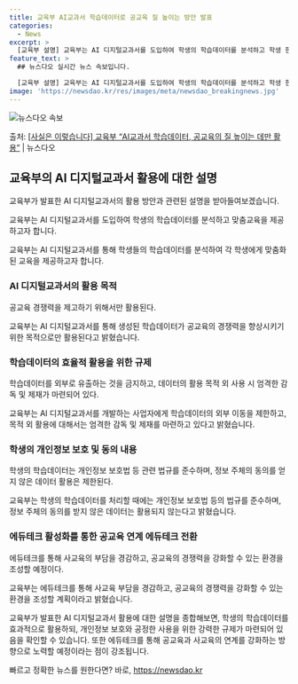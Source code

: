 ```yaml
---
title: 교육부 AI교과서 학습데이터로 공교육 질 높이는 방안 발표
categories:
  - News
excerpt: >
  [교육부 설명] 교육부는 AI 디지털교과서를 도입하여 학생의 학습데이터를 분석하고 학생 한 명 한 명에게 맞…
feature_text: >
  ## 뉴스다오 실시간 뉴스 속보입니다.

  [교육부 설명] 교육부는 AI 디지털교과서를 도입하여 학생의 학습데이터를 분석하고 학생 한 명 한 명에게 맞…
image: 'https://newsdao.kr/res/images/meta/newsdao_breakingnews.jpg'
---
```


![뉴스다오 속보](https://newsdao.kr/res/images/meta/newsdao_breakingnews.jpg)

<p>출처: <a href="https://newsdao.kr/3066" rel="dofollow">[사실은 이렇습니다] 교육부 “AI교과서 학습데이터, 공교육의 질 높이는 데만 활용”</a> | 뉴스다오</p>

<h2 data-ke-size="size26">교육부의 AI 디지털교과서 활용에 대한 설명</h2>
교육부가 발표한 AI 디지털교과서의 활용 방안과 관련된 설명을 받아들여보겠습니다.

<p data-ke-size="size16">교육부는 AI 디지털교과서를 도입하여 학생의 학습데이터를 분석하고 맞춤교육을 제공하고자 합니다.</p>
교육부는 AI 디지털교과서를 통해 학생들의 학습데이터를 분석하여 각 학생에게 맞춤화된 교육을 제공하고자 합니다.

<h3>AI 디지털교과서의 활용 목적</h3>
<p data-ke-size="size16">공교육 경쟁력을 제고하기 위해서만 활용된다.</p>
교육부는 AI 디지털교과서를 통해 생성된 학습데이터가 공교육의 경쟁력을 향상시키기 위한 목적으로만 활용된다고 밝혔습니다.

<h3>학습데이터의 효율적 활용을 위한 규제</h3>
<p data-ke-size="size16">학습데이터를 외부로 유출하는 것을 금지하고, 데이터의 활용 목적 외 사용 시 엄격한 감독 및 제재가 마련되어 있다.</p>
교육부는 AI 디지털교과서를 개발하는 사업자에게 학습데이터의 외부 이동을 제한하고, 목적 외 활용에 대해서는 엄격한 감독 및 제재를 마련하고 있다고 밝혔습니다.

<h3>학생의 개인정보 보호 및 동의 내용</h3>
<p data-ke-size="size16">학생의 학습데이터는 개인정보 보호법 등 관련 법규를 준수하며, 정보 주체의 동의를 얻지 않은 데이터 활용은 제한된다.</p>
교육부는 학생의 학습데이터를 처리할 때에는 개인정보 보호법 등의 법규를 준수하며, 정보 주체의 동의를 받지 않은 데이터는 활용되지 않는다고 밝혔습니다.

<h3>에듀테크 활성화를 통한 공교육 연계 에듀테크 전환</h3>
<p data-ke-size="size16">에듀테크를 통해 사교육의 부담을 경감하고, 공교육의 경쟁력을 강화할 수 있는 환경을 조성할 예정이다.</p>
교육부는 에듀테크를 통해 사교육 부담을 경감하고, 공교육의 경쟁력을 강화할 수 있는 환경을 조성할 계획이라고 밝혔습니다.

교육부가 발표한 AI 디지털교과서 활용에 대한 설명을 종합해보면, 학생의 학습데이터를 효과적으로 활용하되, 개인정보 보호와 공정한 사용을 위한 강력한 규제가 마련되어 있음을 확인할 수 있습니다. 또한 에듀테크를 통해 공교육과 사교육의 연계를 강화하는 방향으로 노력할 예정이라는 점이 강조됩니다. 

빠르고 정확한 뉴스를 원한다면? 바로, <a href="https://newsdao.kr" rel="dofollow">https://newsdao.kr</a>


    
